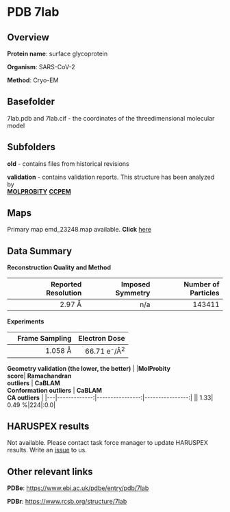 # PDB 7lab

## Overview

**Protein name**: surface glycoprotein

**Organism**: SARS-CoV-2

**Method**: Cryo-EM



## Basefolder

7lab.pdb and 7lab.cif - the coordinates of the threedimensional molecular model

## Subfolders



**old** - contains files from historical revisions

**validation** - contains validation reports. This structure has been analyzed by <br>  [**MOLPROBITY**](https://github.com/thorn-lab/coronavirus_structural_task_force/tree/master/pdb/surface_glycoprotein/SARS-CoV-2/7lab/validation/molprobity)   [**CCPEM**](https://github.com/thorn-lab/coronavirus_structural_task_force/tree/master/pdb/surface_glycoprotein/SARS-CoV-2/7lab/validation/ccpem-validation) 



## Maps

Primary map emd_23248.map available. **Click** [here](http://ftp.wwpdb.org/pub/emdb/structures/EMD-23248/map/) 

## Data Summary
**Reconstruction Quality and Method**

|   | Reported Resolution | Imposed Symmetry | Number of Particles |
|---|-------------:|----------------:|--------------:|
|   |2.97 Å|n/a|143411|

**Experiments**

|   | Frame Sampling | Electron Dose |
|---|-------------:|----------------:|
|   |1.058 Å|66.71 e<sup>-</sup>/Å<sup>2</sup>|

**Geometry validation (the lower, the better)**
|   |**MolProbity<br>score**| **Ramachandran<br>outliers** | **CaBLAM<br>Conformation outliers** | **CaBLAM<br>CA outliers** |
|---|-------------:|----------------:|----------------:|
||  1.33|  0.49 %|224|:0.0|

## HARUSPEX results

Not available. Please contact task force manager to update HARUSPEX results. Write an [issue](https://github.com/thorn-lab/coronavirus_structural_task_force/issues) to us.

## Other relevant links 
**PDBe**:  https://www.ebi.ac.uk/pdbe/entry/pdb/7lab
 
**PDBr**: https://www.rcsb.org/structure/7lab 
